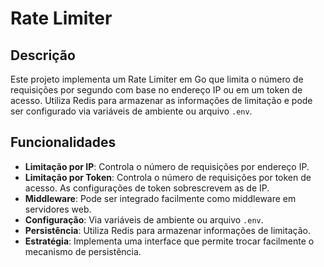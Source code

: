 # Rate Limiter

## Descrição

Este projeto implementa um Rate Limiter em Go que limita o número de requisições por segundo com base no endereço IP ou em um token de acesso. Utiliza Redis para armazenar as informações de limitação e pode ser configurado via variáveis de ambiente ou arquivo `.env`.

## Funcionalidades

- **Limitação por IP**: Controla o número de requisições por endereço IP.
- **Limitação por Token**: Controla o número de requisições por token de acesso. As configurações de token sobrescrevem as de IP.
- **Middleware**: Pode ser integrado facilmente como middleware em servidores web.
- **Configuração**: Via variáveis de ambiente ou arquivo `.env`.
- **Persistência**: Utiliza Redis para armazenar informações de limitação.
- **Estratégia**: Implementa uma interface que permite trocar facilmente o mecanismo de persistência.
